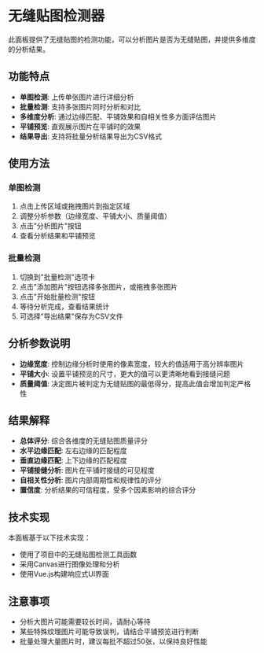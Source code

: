 # 无缝贴图检测器

此面板提供了无缝贴图的检测功能，可以分析图片是否为无缝贴图，并提供多维度的分析结果。

## 功能特点

- **单图检测**: 上传单张图片进行详细分析
- **批量检测**: 支持多张图片同时分析和对比
- **多维度分析**: 通过边缘匹配、平铺效果和自相关性多方面评估图片
- **平铺预览**: 直观展示图片在平铺时的效果
- **结果导出**: 支持将批量分析结果导出为CSV格式

## 使用方法

### 单图检测

1. 点击上传区域或拖拽图片到指定区域
2. 调整分析参数（边缘宽度、平铺大小、质量阈值）
3. 点击"分析图片"按钮
4. 查看分析结果和平铺预览

### 批量检测

1. 切换到"批量检测"选项卡
2. 点击"添加图片"按钮选择多张图片，或拖拽多张图片
3. 点击"开始批量检测"按钮
4. 等待分析完成，查看结果统计
5. 可选择"导出结果"保存为CSV文件

## 分析参数说明

- **边缘宽度**: 控制边缘分析时使用的像素宽度，较大的值适用于高分辨率图片
- **平铺大小**: 设置平铺预览的尺寸，更大的值可以更清晰地看到接缝问题
- **质量阈值**: 决定图片被判定为无缝贴图的最低得分，提高此值会增加判定严格性

## 结果解释

- **总体评分**: 综合各维度的无缝贴图质量评分
- **水平边缘匹配**: 左右边缘的匹配程度
- **垂直边缘匹配**: 上下边缘的匹配程度
- **平铺接缝分析**: 图片在平铺时接缝的可见程度
- **自相关性分析**: 图片内部周期性和规律性的评分
- **置信度**: 分析结果的可信程度，受多个因素影响的综合评分

## 技术实现

本面板基于以下技术实现：

- 使用了项目中的无缝贴图检测工具函数
- 采用Canvas进行图像处理和分析
- 使用Vue.js构建响应式UI界面

## 注意事项

- 分析大图片可能需要较长时间，请耐心等待
- 某些特殊纹理图片可能导致误判，请结合平铺预览进行判断
- 批量处理大量图片时，建议每批不超过50张，以保持良好性能 